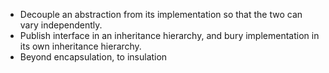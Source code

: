 - Decouple an abstraction from its implementation so that the two can vary independently.
- Publish interface in an inheritance hierarchy, and bury implementation in its own inheritance hierarchy.
- Beyond encapsulation, to insulation
